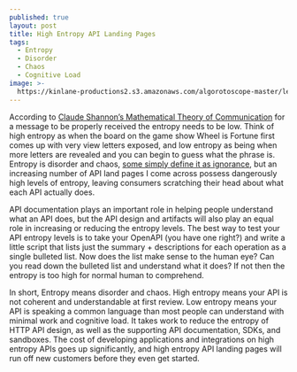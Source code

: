 ```yaml
---
published: true
layout: post
title: High Entropy API Landing Pages
tags:
  - Entropy
  - Disorder
  - Chaos
  - Cognitive Load
image: >-
  https://kinlane-productions2.s3.amazonaws.com/algorotoscope-master/leaflets-of-the-russian-revolution-docks-water-front-ships-containers.jpg
---
```

According to [Claude Shannon’s Mathematical Theory of Communication](https://people.math.harvard.edu/~ctm/home/text/others/shannon/entropy/entropy.pdf) for a message to be properly received the entropy needs to be low. Think of high entropy as when the board on the game show Wheel is Fortune first comes up with very view letters exposed, and low entropy as being when more letters are revealed and you can begin to guess what the phrase is. Entropy is disorder and chaos, [some simply define it as ignorance](https://www.quantamagazine.org/what-is-entropy-a-measure-of-just-how-little-we-really-know-20241213/), but an increasing number of API land pages I come across possess dangerously high levels of entropy, leaving consumers scratching their head about what each API actually does.

API documentation plays an important role in helping people understand what an API does, but the API design and artifacts will also play an equal role in increasing or reducing the entropy levels. The best way to test your API entropy levels is to take your OpenAPI (you have one right?) and write a little script that lists just the summary + descriptions for each operation as a single bulleted list. Now does the list make sense to the human eye? Can you read down the bulleted list and understand what it does? If not then the entropy is too high for normal human to comprehend.

In short, Entropy means disorder and chaos. High entropy means your API is not coherent and understandable at first review. Low entropy means your API is speaking a common language than most people can understand with minimal work and cognitive load. It takes work to reduce the entropy of HTTP API design, as well as the supporting API documentation, SDKs, and sandboxes. The cost of developing applications and integrations on high entropy APIs goes up significantly, and high entropy API landing pages will run off new customers before they even get started. 